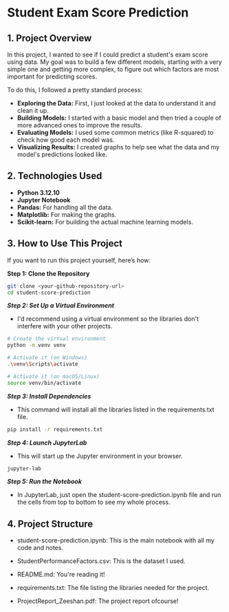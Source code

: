 # Student Exam Score Prediction
## 1. Project Overview

In this project, I wanted to see if I could predict a student's exam score using data. My goal was to build a few different models, starting with a very simple one and getting more complex, to figure out which factors are most important for predicting scores.

To do this, I followed a pretty standard process:
* **Exploring the Data:** First, I just looked at the data to understand it and clean it up.
* **Building Models:** I started with a basic model and then tried a couple of more advanced ones to improve the results.
* **Evaluating Models:** I used some common metrics (like R-squared) to check how good each model was.
* **Visualizing Results:** I created graphs to help see what the data and my model's predictions looked like.

## 2. Technologies Used

* **Python 3.12.10**
* **Jupyter Notebook**
* **Pandas:** For handling all the data.
* **Matplotlib:** For making the graphs.
* **Scikit-learn:** For building the actual machine learning models.

## 3. How to Use This Project

If you want to run this project yourself, here’s how:

**Step 1: Clone the Repository**
```bash
git clone <your-github-repository-url>
cd student-score-prediction
```

***Step 2: Set Up a Virtual Environment***
* I'd recommend using a virtual environment so the libraries don't interfere with your other projects.
```bash
# Create the virtual environment
python -m venv venv

# Activate it (on Windows)
.\venv\Scripts\activate

# Activate it (on macOS/Linux)
source venv/bin/activate
```
***Step 3: Install Dependencies***
* This command will install all the libraries listed in the requirements.txt file.
```bash
pip install -r requirements.txt
```

***Step 4: Launch JupyterLab***
* This will start up the Jupyter environment in your browser.
```bash
jupyter-lab
```

***Step 5: Run the Notebook***
* In JupyterLab, just open the student-score-prediction.ipynb file and run the cells from top to bottom to see my whole process.

## 4. Project Structure
* student-score-prediction.ipynb: This is the main notebook with all my code and notes.

* StudentPerformanceFactors.csv: This is the dataset I used.

* README.md: You're reading it!
* requirements.txt: The file listing the libraries needed for the project.

* ProjectReport_Zeeshan.pdf: The project report ofcourse!